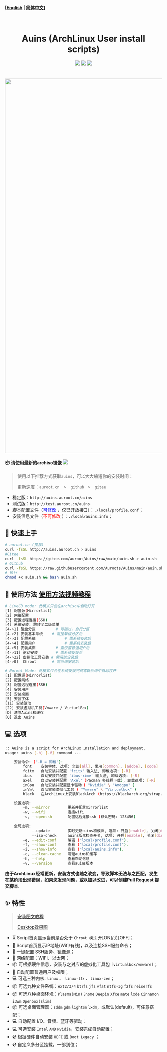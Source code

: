 **[[English](https://github.com/Auroots/Auins/blob/main/README_en.md) | [简体中文](https://github.com/Auroots/Auins/blob/main/README.md)]** 

<h1 align="center">
  <br>
  Auins (ArchLinux User install scripts)
  <br>
</h1>
<p align="center">
<img src="https://img.shields.io/badge/Bash-red?style=flat-square&logo=shell">
<img src="https://img.shields.io/badge/OS-ArchLinux-blue?style=flat-square&logo=arch-linux">
     <a href="https://jq.qq.com/?_wv=1027&k=yASMQyjM">
      <img src="https://img.shields.io/badge/QQ%E7%BE%A4 @auroot -346952836-success?style=flat-square&logo=appveyor">
  </a>
</p>
<h1 align="center">
  <a href="https://github.com/Auroots/Auins" alt="logo" ><img src="https://gitee.com/auroot/Auins/raw/main/local/Auins.jpg" width="1200"/></a>
  <br>
</h1>
<h4>
📦 请使用最新的archiso镜像
<a href="https://github.com/Auroots/Auins/blob/main/doc/update-zh.md">
    <img src="https://img.shields.io/badge/journal-%E6%9B%B4%E6%96%B0%E6%97%A5%E5%BF%97-brightgreen?style=flat-square&logo=appveyor">
</a>
</h4>

>   使用以下推荐方式获取`auins`，可以大大缩短你的安装时间：
>
>   更新速度：`auroot.cn  >  github  >  gitee`

- 稳定版：`http://auins.auroot.cn/auins`
- 测试版：`http://test.auroot.cn/auins`
- 脚本配置文件（<font color='blue'>可修改 </font>，仅已开放接口）：```./local/profile.conf```；
- 安装信息文件（<font color='red'>不可修改 </font>）：```./local/auins.info```；

## 💾 快速上手

```bash
# auroot.cn (推荐)
curl -fsSL http://auins.auroot.cn > auins 
#Gitee
curl -fsSL https://gitee.com/auroot/Auins/raw/main/auin.sh > auin.sh
# Github
curl -fsSL https://raw.githubusercontent.com/Auroots/Auins/main/auin.sh > auin.sh
# 执行
chmod +x auin.sh && bash auin.sh
```

## :rocket:  使用方法   [使用方法视频教程](https://www.bilibili.com/video/BV18V411x7ee/)

```bash
# LiveCD mode: 此模式只会在archiso中自动打开
[1] 配置源(Mirrorlist) 
[2] 网络配置
[3] 配置远程连接(SSH)
[4] 系统安装: 跳转至二级菜单
[4->1] 磁盘分区     	# 可跳过，自行分区
[4->2] 安装基本系统  	 # 需挂载根分区后
[4->3] 配置系统 			# 需系统安装后
[4->4] 配置用户				# 需系统安装后
[4->5] 安装桌面	    	# 需设置普通用户后
[4->11] 驱动安装    	# 需系统安装后
[4->22] 虚拟化工具安装 # 需系统安装后
[4->0]  Chroot       # 需系统安装后

# Normal Mode: 此模式只会在系统安装完成或新系统中自动打开
[1] 配置源(Mirrorlist)  
[2] 配置网络    
[3] 配置远程连接(SSH)
[4] 安装用户
[5] 安装桌面
[5] 安装字体
[11] 安装驱动    
[22] 安装虚拟机工具(Vmware / VirturlBox) 
[D] 清除Auins和缓存  
[Q] 退出 Auins 
```

## 💻 选项

```bash
:: Auins is a script for ArchLinux installation and deployment.
usage: auins [-h] [-V] command ...

    安装命令: ("-R = 卸载"):
        font    安装字体, 选项: 全部[all], 常用[common], [adobe], [code]
        fcitx   自动安装并配置 'fcitx' 输入法, 卸载选项: [-R]
        ibus    自动安装并配置 'ibus-rime' 输入法, 卸载选项: [-R]
        axel    自动安装并配置 'Axel' (Pacman 多线程下载), 卸载选项: [-R]
        inGpu   自动安装并配置显卡驱动 ( "Nvidia" \ "Amdgpu" )
        inVmt   自动安装虚拟化工具 ( "Vmware" \ "Virtualbox" )
        black   在ArchLinux上安装BlackArch (https://blackarch.org/strap.sh)

    设置选项:
        -m, --mirror        更新并配置mirrorlist
        -w, --wifi          连接wifi
        -s, --openssh       配置远程连接ssh (默认密码: 123456)
             
    全局选项:
            --update        实时更新auins和模块, 选项: 开启[enable], 关闭[disable].
            --iso-check     auins版本检查开关, 选项: 开启[enable], 关闭[disable].
        -e, --edit-conf     编辑 ("local/profile.conf").
        -f, --show-conf     查看 ("local/profile.conf").
        -i, --show-info     查看 ("local/auins.info").
        -c, --clean-cache   清理auins和缓存
        -h, --help          查看帮助信息
        -v, --version       查看auins版本
```

**由于ArchLinux经常更新，安装方式也随之改变，导致脚本无法与之匹配，发生在某阶段出现错误，如果您发现问题，或以加以改进，可以创建Pull Request 提交脚本.**

## :sparkles: 特性

>   [安装图文教程](https://blog.csdn.net/weixin_42871436/article/details/105126833)
>
>   [Desktop效果图](https://gitee.com/auroot/Auins/blob/main/doc/Picture.md)

- ⏳  Script首页显示当前是否处于 `Chroot 模式` 开[ON]/关[OFF]；
- 🔗  Script首页显示IP地址(Wifi/有线)，以及连接SSH服务命令；
- 🔗  一键配置 SSH服务、镜像源；
- 🔗  网络配置：WIFI、以太网；
- 📦  可根据硬件信息，安装与之对应的虚拟化工具包 `[virtualbox/vmware]`；
- 🙎  自动配置普通用户及权限；
- 💻  可选三种内核: `linux` 、 `linux-lts` 、`linux-zen`；
- 📦  可选九种文件系统：`ext2/3/4`  `btrfs`  `jfs`  `vfat`  `ntfs-3g`  `f2fs`  `reiserfs`
- 📦  可选八种桌面环境：`Plasma(Min)` `Gnome` `Deepin` `Xfce` `mate` `lxde` `Cinnamon` `i3wm` `Openbox(slim)` 
- 📦  可选桌面管理器：`sddm` `gdm` `lightdm` `lxdm`，或默认(default)，可任意搭配；
- 💻  自动配置 I/O、音频、蓝牙等驱动；
- 💻  可选安装 `Intel` `AMD` `Nvidia`，安装完成自动配置；
- 💿  根据硬件自动安装 `UEFI`  或  `Boot Legacy` ；
- 💿  自定义多分区挂载，一部到位；

 